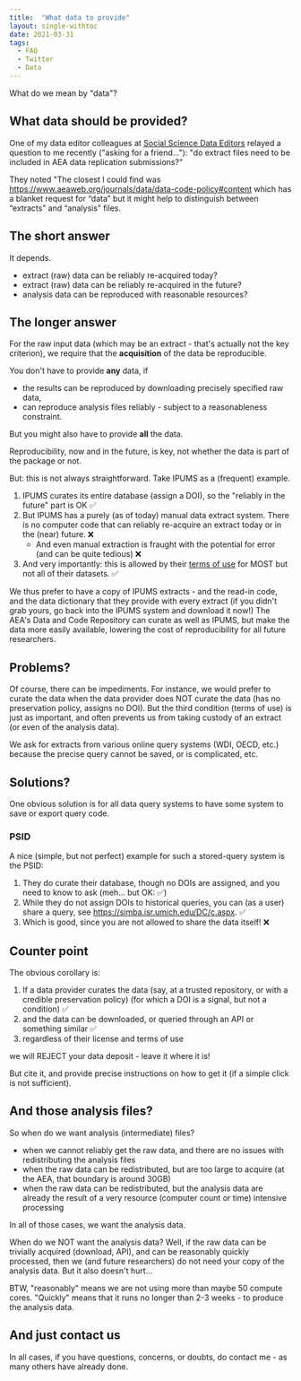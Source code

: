 ```yaml
---
title:  "What data to provide"
layout: single-withtoc
date: 2021-03-31
tags:
  - FAQ
  - Twitter
  - Data
---
```


What do we mean by "data"?

<!-- more -->

## What data should be provided?

One of my data editor colleagues at [Social Science Data Editors](https://social-science-data-editors.github.io/) relayed a question to me recently ("asking for a friend..."): "do extract files need to be included in AEA data replication submissions?"

They noted "The closest I could find was <https://www.aeaweb.org/journals/data/data-code-policy#content> which has a blanket request for “data” but it might help to distinguish between “extracts” and “analysis” files. 

## The short answer

It depends.

- extract (raw) data can be reliably re-acquired today?
- extract (raw) data can be reliably re-acquired in the future?
- analysis data can be reproduced with reasonable resources?



## The longer answer

For the raw input data (which may be an extract - that's actually not the key criterion), we require that the **acquisition** of the data be reproducible. 

You don't have to provide **any** data, if 

- the results can be reproduced by downloading precisely specified raw data, 
- can reproduce analysis files reliably - subject to a reasonableness constraint. 

But you might also have to provide **all** the data. 

Reproducibility, now and in the future, is key, not whether the data is part of the package or not.

But: this is not always straightforward. Take IPUMS as a (frequent) example. 

1. IPUMS curates its entire database (assign a DOI), so the "reliably in the future" part is OK ✅
2.  But IPUMS has a purely (as of today) manual data extract system. There is no computer code that can reliably re-acquire an extract today or in the (near) future. ❌ 
    - And even manual extraction is fraught with the potential for error (and can be quite tedious)  ❌
3. And very importantly: this is allowed by their [terms of use](https://ipums.org/about/terms) for MOST but not all of their datasets. ✅

We thus prefer to have a copy of IPUMS extracts - and the read-in code, and the data dictionary that they provide with every extract (if you didn't grab yours, go back into the IPUMS system and download it now!) The AEA's Data and Code Repository can curate as well as IPUMS, but make the data more easily available, lowering the cost of reproducibility for all future researchers.

## Problems?

Of course, there can be impediments. For instance, we would prefer to curate the data when the data provider does NOT curate the data (has no preservation policy, assigns no DOI). But the third condition (terms of use) is just as important, and often prevents us from taking custody of an extract (or even of the analysis data).

We ask for extracts from various online query systems (WDI, OECD, etc.) because the precise query cannot be saved, or is complicated, etc. 

## Solutions?

One obvious solution is for all data query systems to have some system to save or export query code. 

### PSID

A nice (simple, but not perfect) example for such a stored-query system is the PSID:

1. They do curate their database, though no DOIs are assigned, and you need to know to ask (meh... but OK: ✅)
2. While they do not assign DOIs to historical queries, you can (as a user) share a query, see <https://simba.isr.umich.edu/DC/c.aspx>. ✅
3. Which is good, since you are not allowed to share the data itself! ❌

## Counter point

The obvious corollary is:

1. If a data provider curates the data (say, at a trusted repository, or with a credible preservation policy) (for which a DOI is a signal, but not a condition) ✅
2. and the data can be downloaded, or queried through an API or something similar ✅
3. regardless of their license and terms of use 

we will REJECT your data deposit - leave it where it is!

But cite it, and provide precise instructions on how to get it (if a simple click is not sufficient). 

## And those analysis files?

So when do we want analysis (intermediate) files?

- when we cannot reliably get the raw data, and there are no issues with redistributing the analysis files
- when the raw data can be redistributed, but are too large to acquire (at the AEA, that boundary is around 30GB)
- when the raw data can be redistributed, but the analysis data are already the result of a very resource (computer count or time) intensive processing

In all of those cases, we want the analysis data. 

When do we NOT want the analysis data? Well, if the raw data can be trivially acquired (download, API), and can be reasonably quickly processed, then we (and future researchers) do not need your copy of the analysis data. But it also doesn't hurt...

BTW, "reasonably" means we are not using more than maybe 50 compute cores. "Quickly" means that it runs no longer than 2-3 weeks - to produce the analysis data. 

## And just contact us

In all cases, if you have questions, concerns, or doubts, do contact me - as many others have already done.
